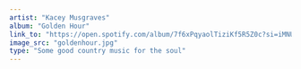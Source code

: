 ```yaml
---
artist: "Kacey Musgraves"
album: "Golden Hour"
link_to: "https://open.spotify.com/album/7f6xPqyaolTiziKf5R5Z0c?si=iMNU8l80QxO0YltE_lokpA"
image_src: "goldenhour.jpg"
type: "Some good country music for the soul"
---
```

